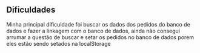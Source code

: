 ## Dificuldades

Minha principal dificuldade foi buscar os dados dos pedidos do banco de dados e fazer a linkagem com o banco de dados,
ainda não consegui arrumar a questão de buscar e setar os pedidos no banco de dados porem eles estão sendo setados na localStorage